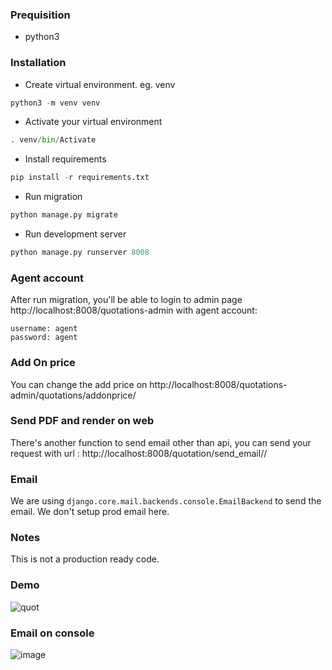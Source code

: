 ### Prequisition
- python3

### Installation
- Create virtual environment. eg. venv
```python
python3 -m venv venv
```
- Activate your virtual environment
```python
. venv/bin/Activate
```
- Install requirements
```python
pip install -r requirements.txt
```
- Run migration
```python
python manage.py migrate
```
- Run development server
```python
python manage.py runserver 8008
```

### Agent account
After run migration, you'll be able to login to admin page http://localhost:8008/quotations-admin with agent account:

```
username: agent
password: agent
``` 

### Add On price
You can change the add price on http://localhost:8008/quotations-admin/quotations/addonprice/

### Send PDF and render on web
There's another function to send email other than api, you can send your request with url : http://localhost:8008/quotation/send_email/<id>/

### Email
We are using `django.core.mail.backends.console.EmailBackend` to send the email. We don't setup prod email here.

### Notes
This is not a production ready code.
  
### Demo  
![quot](https://user-images.githubusercontent.com/40058076/121774858-f5027f00-cbb6-11eb-8d5e-ff78c33fde5a.gif)
 
### Email on console

![image](https://user-images.githubusercontent.com/40058076/121774896-2ed38580-cbb7-11eb-8be7-d020a37068ed.png)
